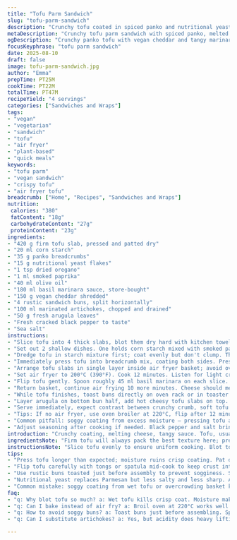 ```yaml
---
title: "Tofu Parm Sandwich"
slug: "tofu-parm-sandwich"
description: "Crunchy tofu coated in spiced panko and nutritional yeast, paired with tangy marinara and melted vegan cheddar, stacked into rustic buns with pickled veggies and peppery arugula. Air fryer crisps exterior while keeping tofu tender inside, quick 22-minute cook time. Swaps Parmesan with nutritional yeast, antipasto replaced by marinated artichokes for acidity and bite. Oil and corn starch for crispness; black pepper and smoked paprika add smoky depth. Melting cheese topping bubbles, edges caramelizing, scent fills kitchen. Buns toasted separately, spread thick with bright herb sauce. Simple veggie protein turned bold, hearty, with texture contrast and layers of savory tang. Great for weekday rush or weekend kickback with friends. Homestyle twist, nothing fancy, just right."
metaDescription: "Crunchy tofu parm sandwich with spiced panko, melted vegan cheddar, tangy marinara, pickled artichokes, and peppery arugula. Quick air fryer crisp and melt combo."
ogDescription: "Crunchy panko tofu with vegan cheddar and tangy marinara, layered with pickled artichokes and arugula. Air fryer cooks fast, crisp outside, silky inside. Bold texture play."
focusKeyphrase: "tofu parm sandwich"
date: 2025-08-10
draft: false
image: tofu-parm-sandwich.jpg
author: "Emma"
prepTime: PT25M
cookTime: PT22M
totalTime: PT47M
recipeYield: "4 servings"
categories: ["Sandwiches and Wraps"]
tags:
- "vegan"
- "vegetarian"
- "sandwich"
- "tofu"
- "air fryer"
- "plant-based"
- "quick meals"
keywords:
- "tofu parm"
- "vegan sandwich"
- "crispy tofu"
- "air fryer tofu"
breadcrumb: ["Home", "Recipes", "Sandwiches and Wraps"]
nutrition: 
 calories: "380"
 fatContent: "18g"
 carbohydrateContent: "27g"
 proteinContent: "23g"
ingredients:
- "420 g firm tofu slab, pressed and patted dry"
- "20 ml corn starch"
- "35 g panko breadcrumbs"
- "15 g nutritional yeast flakes"
- "1 tsp dried oregano"
- "1 ml smoked paprika"
- "40 ml olive oil"
- "180 ml basil marinara sauce, store-bought"
- "150 g vegan cheddar shredded"
- "4 rustic sandwich buns, split horizontally"
- "100 ml marinated artichokes, chopped and drained"
- "50 g fresh arugula leaves"
- "Fresh cracked black pepper to taste"
- "Sea salt"
instructions:
- "Slice tofu into 4 thick slabs, blot them dry hard with kitchen towels. Salt lightly, set aside."
- "Set out 2 shallow dishes. One holds corn starch mixed with smoked paprika and a pinch of black pepper. The other has panko breadcrumbs, nutritional yeast, oregano."
- "Dredge tofu in starch mixture first; coat evenly but don't clump. Then press slabs into olive oil poured on flat plate – oil helps coating stick and crisp in air fryer."
- "Immediately press tofu into breadcrumb mix, coating both sides. Press firmly so crumbs stick but avoid patchy spots."
- "Arrange tofu slabs in single layer inside air fryer basket; avoid overlap or stacking – crisping depends on airflow all around tofu."
- "Set air fryer to 200°C (390°F). Cook 12 minutes. Listen for light crackling sound; edges firming, golden spots appearing."
- "Flip tofu gently. Spoon roughly 45 ml basil marinara on each slice. Sprinkle vegan cheddar evenly atop sauce layer, covering edges."
- "Return basket, continue air frying 10 more minutes. Cheese should melt and bubble, edges slightly browned. Sauce thickens, releasing aroma."
- "While tofu finishes, toast buns directly on oven rack or in toaster oven until just golden, not dry. Spread chopped artichokes inside buns; their tang counters richness."
- "Layer arugula on bottom bun half, add hot cheesy tofu slabs on top. Close sandwiches, press gently. Cut in half if preferred."
- "Serve immediately, expect contrast between crunchy crumb, soft tofu center, sharp melty cheese, tangy sauce, vibrant greens."
- "Tips: If no air fryer, use oven broiler at 220°C, flip after 12 minutes, monitor for burning. Nutritional yeast replaces Parmesan adding umami with no dairy. Artichokes brighten flavor. Smoked paprika adds subtle warmth."
- "Common pitfall: soggy coating from excess moisture – pressing tofu and wiping dry crucial. Overcrowding basket kills crispness."
- "Adjust seasoning after cooking if needed. Black pepper and salt bring balance, cheese melts unevenly if spread thin."
introduction: "Crunchy coating, melting cheese, tangy sauce. Tofu, usually boring, but here it’s the star — fried crisp outside, silky inside. Air fryer’s a game-changer, quick and tidy. I’ve done baked versions, greasy fritters too. This hits balance. Nutritional yeast replaces Parmesan – dairy-free, still sharp flavor. Instead of standard antipasto, I grab marinated artichokes for that punch of acidity. Toast buns just right, no soggy bottoms. Arugula’s pepper sharpness cuts richness. The smell alone pulls you close: paprika smoky notes, tangy tomato, melty vegan cheddar bubbling. Flavors layered, textures varied, sandwich holds firm without falling apart mid-bite. Perfect for when patience is limited but flavor isn’t. Watch the tofu dry, or coating gets limp. Flip carefully mid-cook. Bake a minute longer if cheese needs a crisp crust, but don’t burn. Keep buns light, crisp. This sandwich is about contrasts."
ingredientsNote: "Firm tofu will always pack the best texture here; pressing out moisture is non-negotiable to avoid soggy crumb. Corn starch adds a thin, crispy skin. Nutritional yeast replaces Parmesan but tastes less salty – adjust salt toward the end or pick a more pungent yeast brand for depth. Paprika isn’t just color; adds subtle warmth that pairs beautifully with oregano and tomato sauce. Panko breadcrumbs provide crunch, don’t swap for finer crumbs or breading gets mud-like. Olive oil pressed into starch helps crumbs stick and crisp in air fryer heat; spray oil after coating is a lazy shortcut but less effective. Marinara can be jarred but choose a thicker one that clings well. Artichokes substitute an antipasto mix to avoid excess oils or flavors that mask tofu. Arugula’s peppercorn bite refreshes; baby spinach or kale won’t deliver same sharpness here. Rustic buns hold up better than soft supermarket varieties, preventing soggy messes. Toast buns lightly before assembling for contrast in texture and to wick moisture from sauce."
instructionsNote: "Slice tofu evenly to ensure uniform cooking. Blot tofu slices longer than you think necessary; wet tofu kills crisp. Salt the tofu first and allow sitting 5 minutes; it draws out extra moisture and seasons internally. Corn starch must coat thinly – thick clumps flop off or char. Press oil gently into starch-coated tofu on flat surface rather than brushing or spraying; thorough coverage improves crust adhesion. Apply panko mixture immediately while oil still wet. Air fryer basket space is critical – cramped tofu steams, getting soggy. Flip tofu carefully mid-cycle using tongs or spatula to preserve crust. When adding sauce and cheese, distribute evenly, don’t overload or cheese won’t melt evenly and sauce may drip. Listen for gentle crackling and watch color at edges before flipping/topping. Cheese melts faster than tofu crisps. For cheese caramelization, open fry slightly longer but watch burner intensity; too close burns quickly. Toast buns just before assembly to keep crust crisp. Spreading artichokes first prevents bun saturation. Assemble sandwiches last minute to maintain texture contrasts. If no air fryer, broil in oven but watch timing closely and flip carefully to avoid burning."
tips:
- "Press tofu longer than expected; moisture ruins crisp coating. Pat dry thoroughly before seasoning. Salt early for moisture draw then blot again. Corn starch layer must be thin, thick clumps fall off or burn. Oil pressed into starch mix, not sprayed, sticks better. Breadcrumb mixture applied immediately while oil is wet. Air fryer basket space matters; crowding causes steaming, limp crust."
- "Flip tofu carefully with tongs or spatula mid-cook to keep crust intact. Add sauce and vegan cheddar on top after flipping; cheese melts unevenly if spread thin or overloaded. Listen for crackling and look for golden edges as doneness signals. If cheese not browned enough, add a minute or two under broiler but watch closely to avoid burning."
- "Use rustic buns toasted just before assembly to prevent sogginess. Spread artichokes inside buns rather than on tofu–their acidity cuts richness, stops moisture soak into bread. Arugula adds peppery bite; no baby spinach or kale for this flavor profile. If no air fryer, broiler at 220°C works; flip after 12 minutes, watch closely or tofu dries out or burns."
- "Nutritional yeast replaces Parmesan but less salty and less sharp. Adjust salt after cooking or select pungent yeast brands if you want more umami kick. Smoked paprika adds subtle smoky warmth, pairs well with oregano and tomato. Panko crumbs crucial; finer crumbs cause muddy texture. Olive oil in coating step key for that crisp crust—lazy spraying less effective here."
- "Common mistake: soggy coating from wet tofu or overcrowding basket kills crispness fast. Dry slabs well, don’t stack tofu. Airflow around pieces critical. Cheese topping bubbles and edges caramelize releasing scent; watch for color and aroma to gauge when to stop. Toast buns just golden, not dry, keeps contrast. Assemble last minute for best texture contrast."
faq:
- "q: Why blot tofu so much? a: Wet tofu kills crisp coat. Moisture makes coating soggy. Salt draws water out but blot again before dredging. Crucial step learned after soggy first tries."
- "q: Can I bake instead of air fry? a: Broil oven at 220°C works well too. Flip halfway, watch closely or tofu dries or burns fast. Less hot air circulation so less crisp sometimes."
- "q: How to avoid soggy buns? a: Toast buns just before assembling. Spread artichokes instead of sauce on buns to cut moisture. Use rustic buns; soft supermarket buns soak faster, get floppy."
- "q: Can I substitute artichokes? a: Yes, but acidity does heavy lifting here. Pickles or lemon zest add brightness. Avoid oily antipasto blends; they mask tofu flavor and add sogginess."

---
```

